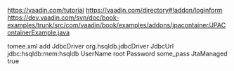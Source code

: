 https://vaadin.com/tutorial
https://vaadin.com/directory#!addon/loginform
https://dev.vaadin.com/svn/doc/book-examples/trunk/src/com/vaadin/book/examples/addons/jpacontainer/JPAContainerExample.java


tomee.xml add
<Resource id="smartHomeDataSource" type="DataSource">
		JdbcDriver  org.hsqldb.jdbcDriver
		JdbcUrl jdbc:hsqldb:mem:hsqldb
		UserName    root
		Password    some_pass
		JtaManaged true
	</Resource>
